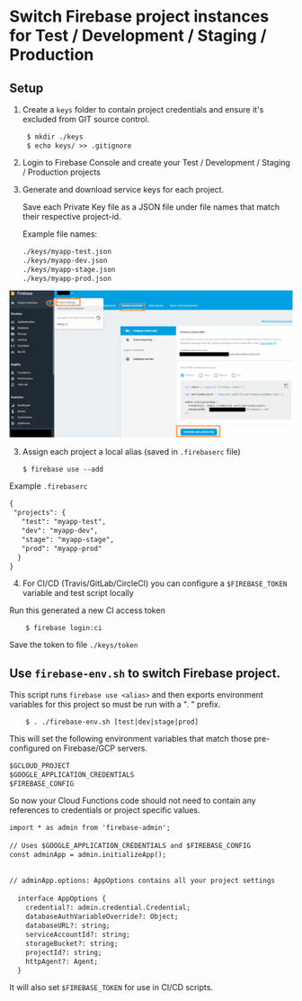 # Switch Firebase project instances for Test / Development / Staging / Production

## Setup
    
1. Create a `keys` folder to contain project credentials and ensure it's excluded from GIT source control.

        $ mkdir ./keys
        $ echo keys/ >> .gitignore
    
2.  Login to Firebase Console and create your Test / Development / Staging / Production projects

3.  Generate and download service keys for each project.

    Save each Private Key file as a JSON file under file names that match their respective project-id.
    
    Example file names:

        ./keys/myapp-test.json
        ./keys/myapp-dev.json
        ./keys/myapp-stage.json
        ./keys/myapp-prod.json

![Download Service Key](service-keys.png)

3.  Assign each project a local alias (saved in `.firebaserc` file)

        $ firebase use --add

Example `.firebaserc`

```
{
 "projects": {
   "test": "myapp-test",
   "dev": "myapp-dev",
   "stage": "myapp-stage",
   "prod": "myapp-prod"
  }
}
```

4. For CI/CD (Travis/GitLab/CircleCI) you can configure a `$FIREBASE_TOKEN` variable and test script locally

Run this generated a new CI access token

        $ firebase login:ci 

Save the token to file `./keys/token`

## Use `firebase-env.sh` to switch Firebase project.

This script runs `firebase use <alias>` and then exports 
environment variables for this project so must be run with a ". " prefix.


        $ . ./firebase-env.sh [test|dev|stage|prod]

This will set the following environment variables that match those pre-configured on Firebase/GCP servers.

```
$GCLOUD_PROJECT
$GOOGLE_APPLICATION_CREDENTIALS
$FIREBASE_CONFIG
```

So now your Cloud Functions code should not need to contain any references to credentials or project specific values.

```
import * as admin from 'firebase-admin';

// Uses $GOOGLE_APPLICATION_CREDENTIALS and $FIREBASE_CONFIG
const adminApp = admin.initializeApp();  
```

```

// adminApp.options: AppOptions contains all your project settings

  interface AppOptions {
    credential?: admin.credential.Credential;
    databaseAuthVariableOverride?: Object;
    databaseURL?: string;
    serviceAccountId?: string;
    storageBucket?: string;
    projectId?: string;
    httpAgent?: Agent;
  }

```

It will also set `$FIREBASE_TOKEN` for use in CI/CD scripts.
